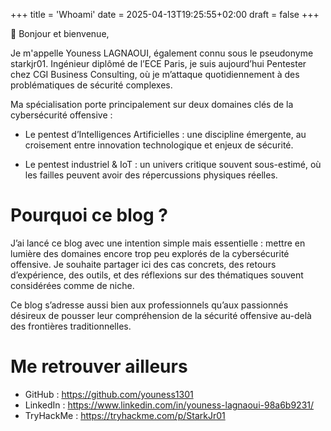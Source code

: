 +++
title = 'Whoami'
date = 2025-04-13T19:25:55+02:00
draft = false
+++

👋 Bonjour et bienvenue,

Je m'appelle Youness LAGNAOUI, également connu sous le pseudonyme starkjr01. Ingénieur diplômé de l’ECE Paris, je suis aujourd’hui Pentester chez CGI Business Consulting, où je m’attaque quotidiennement à des problématiques de sécurité complexes.

Ma spécialisation porte principalement sur deux domaines clés de la cybersécurité offensive :

- Le pentest d’Intelligences Artificielles : une discipline émergente, au croisement entre innovation technologique et enjeux de sécurité.

- Le pentest industriel & IoT : un univers critique souvent sous-estimé, où les failles peuvent avoir des répercussions physiques réelles.

# Pourquoi ce blog ? 

J’ai lancé ce blog avec une intention simple mais essentielle : mettre en lumière des domaines encore trop peu explorés de la cybersécurité offensive. Je souhaite partager ici des cas concrets, des retours d’expérience, des outils, et des réflexions sur des thématiques souvent considérées comme de niche.

Ce blog s’adresse aussi bien aux professionnels qu’aux passionnés désireux de pousser leur compréhension de la sécurité offensive au-delà des frontières traditionnelles.

# Me retrouver ailleurs 

- GitHub : https://github.com/youness1301
- LinkedIn : https://www.linkedin.com/in/youness-lagnaoui-98a6b9231/ 
- TryHackMe : https://tryhackme.com/p/StarkJr01  